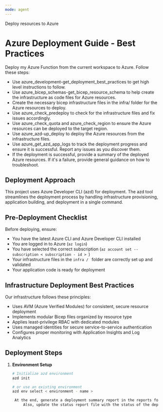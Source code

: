 ```yaml
---
mode: agent
---
```


Deploy resources to Azure

# Azure Deployment Guide - Best Practices

Deploy my Azure Function from the current workspace to Azure. Follow these steps:
- Use azure_development-get_deployment_best_practices to get high level instructions to follow.
- Use azure_bicep_schemas-get_bicep_resource_schema to help create the infrastructure as code files for Azure resources.
- Create the necessary bicep infrastructure files in the infra/ folder for the Azure resources to deploy.
- Use azure_check_predeploy to check for the infrastructure files and fix issues accordingly.
- Use azure_check_quota and azure_check_region to ensure the Azure resources can be deployed to the target region.
- Use azure_azd-up_deploy to deploy the Azure resources from the infrastructure files.
- Use azure_get_azd_app_logs to track the deployment progress and ensure it is successful. Report any issues as you discover them.
- If the deployment is successful, provide a summary of the deployed Azure resources. If it's a failure, provide general guidance on how to troubleshoot.


## Deployment Approach

This project uses Azure Developer CLI (azd) for deployment. The azd tool streamlines the deployment process by handling infrastructure provisioning, application building, and deployment in a single command.

## Pre-Deployment Checklist

Before deploying, ensure:
- You have the latest Azure CLI and Azure Developer CLI installed
- You are logged in to Azure (`az login`)
- You have selected the correct subscription (`az account set --subscription < subscription - id > `)
- Your infrastructure files in the `infra / ` folder are correctly set up and validated
- Your application code is ready for deployment

## Infrastructure Deployment Best Practices

Our infrastructure follows these principles:
- Uses AVM (Azure Verified Modules) for consistent, secure resource deployment
- Implements modular Bicep files organized by resource type
- Applies least-privilege RBAC with dedicated modules
- Uses managed identities for secure service-to-service authentication
- Configures proper monitoring with Application Insights and Log Analytics

## Deployment Steps

1. **Environment Setup**
   ```bash
   # Initialize azd environment
   azd init

   # or use an existing environment
   azd env select < environment - name >

    At the end, generate a deployment summary report in the reports folder.
        Also, update the status report file with the status of the deployment step.
   ```
